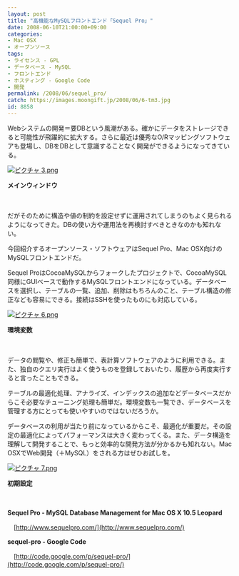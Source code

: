 ```yaml
---
layout: post
title: "高機能なMySQLフロントエンド「Sequel Pro」"
date: 2008-06-10T21:00:00+09:00
categories:
- Mac OSX
- オープンソース
tags: 
- ライセンス - GPL
- データベース - MySQL
- フロントエンド
- ホスティング - Google Code
- 開発
permalink: /2008/06/sequel_pro/
catch: https://images.moongift.jp/2008/06/6-tm3.jpg
id: 8858
---
```

Webシステムの開発＝要DBという風潮がある。確かにデータをストレージできると可能性が飛躍的に拡大する。さらに最近は優秀なO/Rマッピングソフトウェアも登場し、DBをDBとして意識することなく開発ができるようになってきている。

  

[![ピクチャ 3.png](https://images.moongift.jp/2008/06/3-tm1.jpg)](https://images.moongift.jp/2008/06/32.jpg)  
  
**メインウィンドウ**

  

　

  

だがそのために構造や値の制約を設定せずに運用されてしまうのもよく見られるようになってきた。DBの使い方や運用法を再検討すべきときなのかも知れない。

  

今回紹介するオープンソース・ソフトウェアはSequel Pro、Mac OSX向けのMySQLフロントエンドだ。

  
  
<!--more-->  

Sequel ProはCocoaMySQLからフォークしたプロジェクトで、CocoaMySQL同様にGUIベースで動作するMySQLフロントエンドになっている。データベースを選択し、テーブルの一覧、追加、削除はもちろんのこと、テーブル構造の修正なども容易にできる。接続はSSHを使ったものにも対応している。

  

[![ピクチャ 6.png](https://images.moongift.jp/2008/06/6-tm3.jpg)](https://images.moongift.jp/2008/06/63.jpg)  
  
**環境変数**

  

　

  

データの閲覧や、修正も簡単で、表計算ソフトウェアのように利用できる。また、独自のクエリ実行はよく使うものを登録しておいたり、履歴から再度実行すると言ったこともできる。

  

テーブルの最適化処理、アナライズ、インデックスの追加などデータベースだからこそ必要なチューニング処理も簡単だ。環境変数も一覧でき、データベースを管理する方にとっても使いやすいのではないだろうか。

  

データベースの利用が当たり前になっているからこそ、最適化が重要だ。その設定の最適化によってパフォーマンスは大きく変わってくる。また、データ構造を理解して開発することで、もっと効率的な開発方法が分かるかも知れない。Mac OSXでWeb開発（＋MySQL）をされる方はぜひお試しを。

  

[![ピクチャ 7.png](https://images.moongift.jp/2008/06/7-tm1.jpg)](https://images.moongift.jp/2008/06/71.jpg)  
  
**初期設定**

  

　

  

**Sequel Pro - MySQL Database Management for Mac OS X 10.5 Leopard**  
  
　[http://www.sequelpro.com/](http://www.sequelpro.com/)

  

**sequel-pro - Google Code**  
  
　[http://code.google.com/p/sequel-pro/](http://code.google.com/p/sequel-pro/)

  
